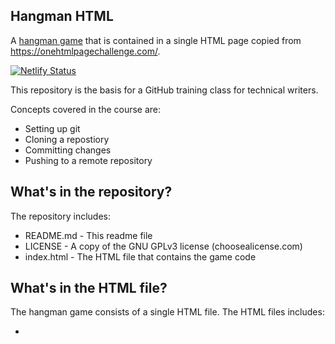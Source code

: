 ## Hangman HTML

A [hangman game](https://github.com/rothsandro/one-html-page-challenge/blob/master/entries/hangman.html) that is contained in a single HTML page copied from https://onehtmlpagechallenge.com/.

[![Netlify Status](https://api.netlify.com/api/v1/badges/b7988930-f581-4533-a478-ee5cba78eef5/deploy-status)](https://app.netlify.com/sites/hang-haman/deploys)

This repository is the basis for a GitHub training class for technical writers.

Concepts covered in the course are:

- Setting up git
- Cloning a repostiory
- Committing changes
- Pushing to a remote repository

## What's in the repository?

The repository includes:

- README.md - This readme file
- LICENSE - A copy of the GNU GPLv3 license (choosealicense.com)
- index.html - The HTML file that contains the game code

## What's in the HTML file?

The hangman game consists of a single HTML file. The HTML files includes:

- <style> - The CSS for HTML elements
- <script> - The functions that define the gameplay.

## How do I change the gameplay?

To customize the game, edit the texts in these section of the HTML:
  - `const wordList` - The list of words for the game
  - `game.hasWon()` - The messages for the end of the game
  - `drawResult(faults)` - The messages for incorrect letters
  - `pickedLetter(letter)` - The messages for when you pick a letter